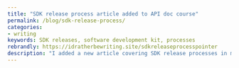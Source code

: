 ```yaml
---
title: "SDK release process article added to API doc course"
permalink: /blog/sdk-release-process/
categories:
- writing
keywords: SDK releases, software development kit, processes
rebrandly: https://idratherbewriting.site/sdkreleaseprocesspointer
description: "I added a new article covering SDK release processes in my API course. Even if engineering teams distribute the SDKs, they often look to tech writers for guidance on the Readme, signoff, and other input. The process in the article describes a few callouts that you should look for before distributing SDKs and other code artifacts. You can read the article here: <a href='/learnapidoc/docapis_managing_sdk_releases.html'>Processes for managing SDK release processes</a>."
---
```

